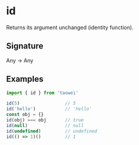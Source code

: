 # id

Returns its argument unchanged (identity function).

## Signature
Any -> Any

## Examples
```javascript
import { id } from 'taowei'

id(5)                 // 5
id('hello')           // 'hello'
const obj = {}
id(obj) === obj       // true
id(null)              // null
id(undefined)         // undefined
id(() => 1)()         // 1
```